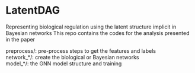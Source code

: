 # LatentDAG
Representing biological regulation using the latent structure implicit in Bayesian networks
This repo contains the codes for the analysis presented in the paper

preprocess/: pre-process steps to get the features and labels  
network_\*/: create the biological or Bayesian networks  
model_\*/: the GNN model structure and training
